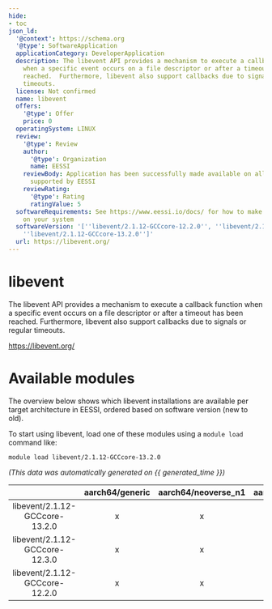 ```yaml
---
hide:
- toc
json_ld:
  '@context': https://schema.org
  '@type': SoftwareApplication
  applicationCategory: DeveloperApplication
  description: The libevent API provides a mechanism to execute a callback function
    when a specific event occurs on a file descriptor or after a timeout has been
    reached.  Furthermore, libevent also support callbacks due to signals or regular
    timeouts.
  license: Not confirmed
  name: libevent
  offers:
    '@type': Offer
    price: 0
  operatingSystem: LINUX
  review:
    '@type': Review
    author:
      '@type': Organization
      name: EESSI
    reviewBody: Application has been successfully made available on all architectures
      supported by EESSI
    reviewRating:
      '@type': Rating
      ratingValue: 5
  softwareRequirements: See https://www.eessi.io/docs/ for how to make EESSI available
    on your system
  softwareVersion: '[''libevent/2.1.12-GCCcore-12.2.0'', ''libevent/2.1.12-GCCcore-12.3.0'',
    ''libevent/2.1.12-GCCcore-13.2.0'']'
  url: https://libevent.org/
---
```


libevent
========


The libevent API provides a mechanism to execute a callback function when a specific event occurs on a file descriptor or after a timeout has been reached.  Furthermore, libevent also support callbacks due to signals or regular timeouts.

https://libevent.org/
# Available modules


The overview below shows which libevent installations are available per target architecture in EESSI, ordered based on software version (new to old).

To start using libevent, load one of these modules using a `module load` command like:

```shell
module load libevent/2.1.12-GCCcore-13.2.0
```

*(This data was automatically generated on {{ generated_time }})*  

| |aarch64/generic|aarch64/neoverse_n1|aarch64/neoverse_v1|aarch64/nvidia|x86_64/generic|x86_64/amd/zen2|x86_64/amd/zen3|x86_64/amd/zen4|x86_64/intel/haswell|x86_64/intel/sapphirerapids|x86_64/intel/skylake_avx512|
| :---: | :---: | :---: | :---: | :---: | :---: | :---: | :---: | :---: | :---: | :---: | :---: |
|libevent/2.1.12-GCCcore-13.2.0|x|x|x|-|x|x|x|x|x|x|x|
|libevent/2.1.12-GCCcore-12.3.0|x|x|x|-|x|x|x|x|x|x|x|
|libevent/2.1.12-GCCcore-12.2.0|x|x|x|-|x|x|x|x|x|x|x|
